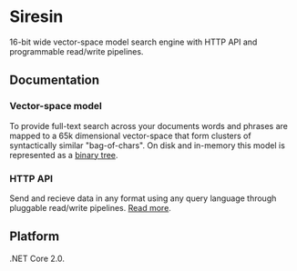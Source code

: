 # Siresin

16-bit wide vector-space model search engine with HTTP API and programmable read/write pipelines.

## Documentation

### Vector-space model

To provide full-text search across your documents words and phrases are mapped to a 65k dimensional vector-space that form clusters of syntactically similar "bag-of-chars". On disk and in-memory this model is represented as a [binary tree](src/Sir.Store/VectorNode.cs).

### HTTP API

Send and recieve data in any format using any query language through pluggable read/write pipelines. [Read more](src/Sir.HttpServer/README.md).

## Platform

.NET Core 2.0.